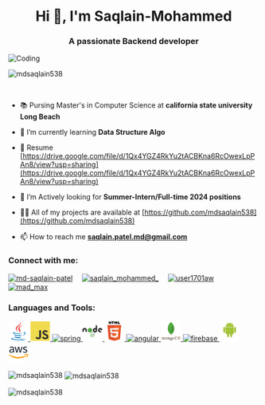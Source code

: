 <h1 align="center">Hi 👋, I'm Saqlain-Mohammed</h1>
<h3 align="center">A passionate Backend developer</h3>
<img aligh="right" alt="Coding" width="400" src="https://cdn.dribbble.com/users/1162077/screenshots/3848914/programmer.gif">

<p align="left"> <img src="https://komarev.com/ghpvc/?username=mdsaqlain538&label=Profile%20views&color=0e75b6&style=flat" alt="mdsaqlain538" /> </p>

<p align="left"> <a href="https://twitter.com/" target="blank"><img src="https://img.shields.io/twitter/follow/?logo=twitter&style=for-the-badge" alt="" /></a> </p>

- 📚 Pursing Master's in Computer Science at **california state university Long Beach**

- 🌱 I’m currently learning **Data Structure Algo**

- 📄 Resume [https://drive.google.com/file/d/1Qx4YGZ4RkYu2tACBKna6RcOwexLpPAn8/view?usp=sharing](https://drive.google.com/file/d/1Qx4YGZ4RkYu2tACBKna6RcOwexLpPAn8/view?usp=sharing)

- 🤝 I’m Actively looking for **Summer-Intern/Full-time 2024 positions**

- 👨‍💻 All of my projects are available at [https://github.com/mdsaqlain538](https://github.com/mdsaqlain538)

- 📫 How to reach me **saqlain.patel.md@gmail.com**

<h3 align="left">Connect with me:</h3>
<p align="left">
<a href="https://linkedin.com/in/md-saqlain-patel" target="blank"><img style="margin-right: 15px" src="https://raw.githubusercontent.com/rahuldkjain/github-profile-readme-generator/master/src/images/icons/Social/linked-in-alt.svg" alt="md-saqlain-patel" height="30" width="40" /></a>
<a href="https://instagram.com/saqlain_mohammed_" target="blank"><img style="margin-right: 15px" src="https://raw.githubusercontent.com/rahuldkjain/github-profile-readme-generator/master/src/images/icons/Social/instagram.svg" alt="saqlain_mohammed_" height="30" width="40" /></a>
<a href="https://www.leetcode.com/user1701aw" target="blank"><img style="margin-right: 15px" src="https://raw.githubusercontent.com/rahuldkjain/github-profile-readme-generator/master/src/images/icons/Social/leet-code.svg" alt="user1701aw" height="30" width="40" /></a>
<a href="https://discord.gg/mad_max" target="blank"><img align="center" src="https://raw.githubusercontent.com/rahuldkjain/github-profile-readme-generator/master/src/images/icons/Social/discord.svg" alt="mad_max" height="30" width="40" /></a>
</p>

<h3 align="left">Languages and Tools:</h3>


<p align="left"> 
<a href="https://www.java.com" target="_blank" rel="noreferrer"> <img src="https://raw.githubusercontent.com/devicons/devicon/master/icons/java/java-original.svg" alt="java" width="40" height="40"/> </a>
<a href="https://www.javascript.com" target="_blank" rel="noreferrer"> <img  src="https://raw.githubusercontent.com/devicons/devicon/master/icons/javascript/javascript-original.svg" alt="javascript" width="40" height="40"/> </a>
<a href="https://spring.io/" target="_blank" rel="noreferrer"> <img src="https://www.vectorlogo.zone/logos/springio/springio-icon.svg" alt="spring" width="40" height="40"/> </a> 
<a href="https://nodejs.org" target="_blank" rel="noreferrer"> <img src="https://raw.githubusercontent.com/devicons/devicon/master/icons/nodejs/nodejs-original-wordmark.svg" alt="nodejs" width="40" height="40"/> </a>
<a href="https://www.w3.org/html/" target="_blank" rel="noreferrer"> <img src="https://raw.githubusercontent.com/devicons/devicon/master/icons/html5/html5-original-wordmark.svg" alt="html5" width="40" height="40"/> </a> 
<a href="https://angular.io" target="_blank" rel="noreferrer"> <img src="https://angular.io/assets/images/logos/angular/angular.svg" alt="angular" width="40" height="40"/> </a> 
<a href="https://www.mongodb.com/" target="_blank" rel="noreferrer"> <img src="https://raw.githubusercontent.com/devicons/devicon/master/icons/mongodb/mongodb-original-wordmark.svg" alt="mongodb" width="40" height="40"/> </a> 
<a href="https://firebase.google.com/" target="_blank" rel="noreferrer"> <img src="https://www.vectorlogo.zone/logos/firebase/firebase-icon.svg" alt="firebase" width="40" height="40"/> </a> 
<a href="https://developer.android.com" target="_blank" rel="noreferrer"> <img src="https://raw.githubusercontent.com/devicons/devicon/master/icons/android/android-original-wordmark.svg" alt="android" width="40" height="40"/> </a> 
<a href="https://aws.amazon.com" target="_blank" rel="noreferrer"> <img src="https://raw.githubusercontent.com/devicons/devicon/master/icons/amazonwebservices/amazonwebservices-original-wordmark.svg" alt="aws" width="40" height="40"/> </a> 
</p>

<p><img align="left" src="https://github-readme-stats.vercel.app/api/top-langs?username=mdsaqlain538&show_icons=true&locale=en&layout=compact" alt="mdsaqlain538" /></p>

<p>&nbsp;<img align="center" src="https://github-readme-stats.vercel.app/api?username=mdsaqlain538&show_icons=true&locale=en" alt="mdsaqlain538" /></p>

<p><img align="center" src="https://github-readme-streak-stats.herokuapp.com/?user=mdsaqlain538&" alt="mdsaqlain538" /></p>
